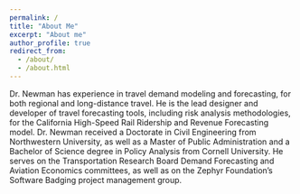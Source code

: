 ```yaml
---
permalink: /
title: "About Me"
excerpt: "About me"
author_profile: true
redirect_from: 
  - /about/
  - /about.html
---
```


Dr. Newman has experience in travel demand modeling and forecasting, for both regional and long-distance travel.  He is the lead designer and developer of travel forecasting tools, including risk analysis methodologies, for the California High-Speed Rail Ridership and Revenue Forecasting model. Dr. Newman received a Doctorate in Civil Engineering from Northwestern University, as well as a Master of Public Administration and a Bachelor of Science degree in Policy Analysis from Cornell University.  He serves on the Transportation Research Board Demand Forecasting and Aviation Economics committees, as well as on the Zephyr Foundation’s Software Badging project management group.
